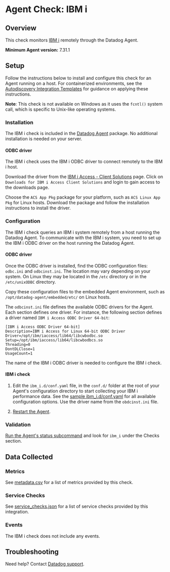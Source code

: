 # Agent Check: IBM i

## Overview

This check monitors [IBM i][1] remotely through the Datadog Agent.

**Minimum Agent version:** 7.31.1

## Setup

Follow the instructions below to install and configure this check for an Agent running on a host. For containerized environments, see the [Autodiscovery Integration Templates][2] for guidance on applying these instructions.

**Note**: This check is not available on Windows as it uses the `fcntl()` system call, which is specific to Unix-like operating systems.

### Installation

The IBM i check is included in the [Datadog Agent][3] package.
No additional installation is needed on your server.

#### ODBC driver

The IBM i check uses the IBM i ODBC driver to connect remotely to the IBM i host. 

Download the driver from the [IBM i Access - Client Solutions][4] page. Click on `Downloads for IBM i Access Client Solutions` and login to gain access to the downloads page.

Choose the `ACS App Pkg` package for your platform, such as `ACS Linux App Pkg` for Linux hosts. Download the package and follow the installation instructions to install the driver.

### Configuration

The IBM i check queries an IBM i system remotely from a host running the Datadog Agent. To communicate with the IBM i system, you need to set up the IBM i ODBC driver on the host running the Datadog Agent.

#### ODBC driver

Once the ODBC driver is installed, find the ODBC configuration files: `odbc.ini` and `odbcinst.ini`. The location may vary depending on your system. On Linux they may be located in the `/etc` directory or in the `/etc/unixODBC` directory.

Copy these configuration files to the embedded Agent environment, such as `/opt/datadog-agent/embedded/etc/` on Linux hosts.

The `odbcinst.ini` file defines the available ODBC drivers for the Agent. Each section defines one driver. For instance, the following section defines a driver named `IBM i Access ODBC Driver 64-bit`:
```
[IBM i Access ODBC Driver 64-bit]
Description=IBM i Access for Linux 64-bit ODBC Driver
Driver=/opt/ibm/iaccess/lib64/libcwbodbc.so
Setup=/opt/ibm/iaccess/lib64/libcwbodbcs.so
Threading=0
DontDLClose=1
UsageCount=1
```

The name of the IBM i ODBC driver is needed to configure the IBM i check.

#### IBM i check

1. Edit the `ibm_i.d/conf.yaml` file, in the `conf.d/` folder at the root of your Agent's configuration directory to start collecting your IBM i performance data. See the [sample ibm_i.d/conf.yaml][5] for all available configuration options.
   Use the driver name from the `obdcinst.ini` file.

2. [Restart the Agent][6].

### Validation

[Run the Agent's status subcommand][7] and look for `ibm_i` under the Checks section.

## Data Collected

### Metrics

See [metadata.csv][8] for a list of metrics provided by this check.

### Service Checks

See [service_checks.json][9] for a list of service checks provided by this integration.

### Events

The IBM i check does not include any events.

## Troubleshooting

Need help? Contact [Datadog support][10].

[1]: https://www.ibm.com/it-infrastructure/power/os/ibm-i
[2]: https://docs.datadoghq.com/agent/kubernetes/integrations/
[3]: /account/settings/agent/latest
[4]: https://www.ibm.com/support/pages/ibm-i-access-client-solutions
[5]: https://github.com/DataDog/integrations-core/blob/master/ibm_i/datadog_checks/ibm_i/data/conf.yaml.example
[6]: https://docs.datadoghq.com/agent/guide/agent-commands/#start-stop-and-restart-the-agent
[7]: https://docs.datadoghq.com/agent/guide/agent-commands/#agent-status-and-information
[8]: https://github.com/DataDog/integrations-core/blob/master/ibm_i/metadata.csv
[9]: https://github.com/DataDog/integrations-core/blob/master/ibm_i/datadog_checks/ibm_i/assets/service_checks.json
[10]: https://docs.datadoghq.com/help/
